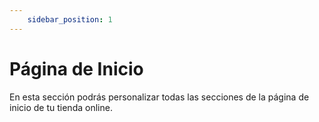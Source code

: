 ```yaml
---
    sidebar_position: 1
---
```


# Página de Inicio

En esta sección podrás personalizar todas las secciones de la página de inicio de tu tienda online.